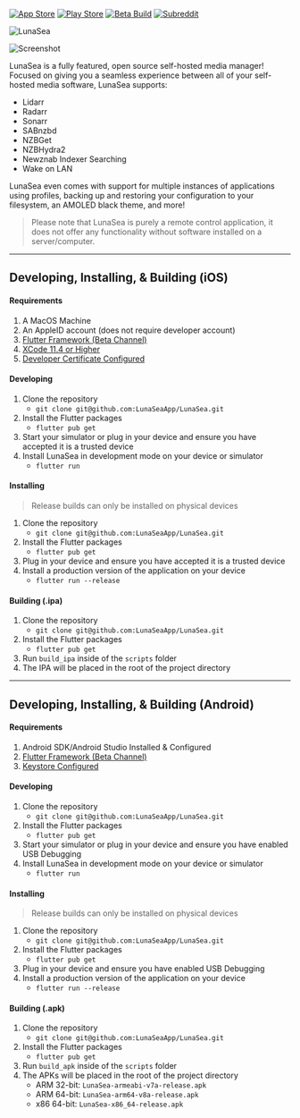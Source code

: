 [![App Store](https://img.shields.io/badge/App%20Store-v3.1.0-red?style=for-the-badge&logo=app-store&color=%232196F3&logoColor=white)](https://apps.apple.com/us/app/lunasea/id1496797802?ls=1)
[![Play Store](https://img.shields.io/badge/Play%20Store-v3.1.0-red?style=for-the-badge&logo=google-play&color=%234CAF50&logoColor=white)](https://play.google.com/store/apps/details?id=app.lunasea.lunasea)
[![Beta Build](https://img.shields.io/badge/Build-CodeMagic-red?style=for-the-badge&logo=xcode&color=%23607D8B&logoColor=white)](https://codemagic.io/apps/5ef3424e03ad6b478a268d4c/5ef3424e03ad6b478a268d4b/latest_build)
[![Subreddit](https://img.shields.io/reddit/subreddit-subscribers/LunaSeaApp?label=reddit&logo=reddit&color=%23F44336&logoColor=white&style=for-the-badge)](https://www.reddit.com/r/LunaSeaApp)

![LunaSea](https://www.lunasea.app/images/banner.png)

![Screenshot](https://www.lunasea.app/images/hero.png)

LunaSea is a fully featured, open source self-hosted media manager! Focused on giving you a seamless experience between all of your self-hosted media software, LunaSea supports:

- Lidarr
- Radarr
- Sonarr
- SABnzbd
- NZBGet
- NZBHydra2
- Newznab Indexer Searching
- Wake on LAN

LunaSea even comes with support for multiple instances of applications using profiles, backing up and restoring your configuration to your filesystem, an AMOLED black theme, and more!

> Please note that LunaSea is purely a remote control application, it does not offer any functionality without software installed on a server/computer.

---

## Developing, Installing, &amp; Building (iOS)

#### Requirements

1. A MacOS Machine
2. An AppleID account (does not require developer account)
3. [Flutter Framework (Beta Channel)](https://flutter.dev/)
4. [XCode 11.4 or Higher](https://apps.apple.com/ca/app/xcode/id497799835?mt=12)
5. [Developer Certificate Configured](https://github.com/LunaSeaApp/LunaSea/wiki/Setup-of-Development-Certificate)

#### Developing

1. Clone the repository
    - `git clone git@github.com:LunaSeaApp/LunaSea.git`
2. Install the Flutter packages
    - `flutter pub get`
3. Start your simulator or plug in your device and ensure you have accepted it is a trusted device
4. Install LunaSea in development mode on your device or simulator
    - `flutter run` 

#### Installing

> Release builds can only be installed on physical devices

1. Clone the repository
    - `git clone git@github.com:LunaSeaApp/LunaSea.git`
2. Install the Flutter packages
    - `flutter pub get`
3. Plug in your device and ensure you have accepted it is a trusted device
4. Install a production version of the application on your device
    - `flutter run --release`

#### Building (.ipa)

1. Clone the repository
    - `git clone git@github.com:LunaSeaApp/LunaSea.git`
2. Install the Flutter packages
    - `flutter pub get`
3. Run `build_ipa` inside of the `scripts` folder
4. The IPA will be placed in the root of the project directory

---

## Developing, Installing, &amp; Building (Android)

#### Requirements

1. Android SDK/Android Studio Installed & Configured
2. [Flutter Framework (Beta Channel)](https://flutter.dev/)
3. [Keystore Configured](https://github.com/LunaSeaApp/LunaSea/wiki/Configure-Keystore)

#### Developing

1. Clone the repository
    - `git clone git@github.com:LunaSeaApp/LunaSea.git`
2. Install the Flutter packages
    - `flutter pub get`
3. Start your simulator or plug in your device and ensure you have enabled USB Debugging
4. Install LunaSea in development mode on your device or simulator
    - `flutter run` 

#### Installing

> Release builds can only be installed on physical devices

1. Clone the repository
    - `git clone git@github.com:LunaSeaApp/LunaSea.git`
2. Install the Flutter packages
    - `flutter pub get`
3. Plug in your device and ensure you have enabled USB Debugging
4. Install a production version of the application on your device
    - `flutter run --release`

#### Building (.apk)

1. Clone the repository
    - `git clone git@github.com:LunaSeaApp/LunaSea.git`
2. Install the Flutter packages
    - `flutter pub get`
3. Run `build_apk` inside of the `scripts` folder
4. The APKs will be placed in the root of the project directory
    - ARM 32-bit: `LunaSea-armeabi-v7a-release.apk`
    - ARM 64-bit: `LunaSea-arm64-v8a-release.apk`
    - x86 64-bit: `LunaSea-x86_64-release.apk`